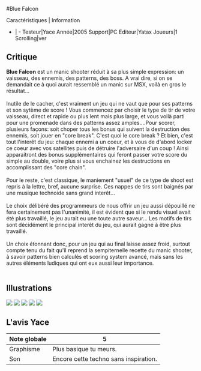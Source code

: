 #Blue Falcon

Caractéristiques | Information
- | -
Testeur|Yace
Année|2005
Support|PC
Editeur|Yatax
Joueurs|1
Scrolling|ver

## Critique
<b>Blue Falcon</b> est un manic shooter réduit à sa plus simple expression: un vaisseau, des ennemis, des patterns, des boss. A vrai dire, si on se demandait ce à quoi aurait ressemblé un manic sur MSX, voilà en gros le résultat...<br/><br/>Inutile de le cacher, c'est vraiment un jeu qui ne vaut que pour ses patterns et son sytème de score ! Vous commencez par choisir le type de tir de votre vaisseau, direct et rapide ou plus lent mais plus large, et vous voilà parti pour une promenade dans des patterns assez amples....Pour scorer, plusieurs façons: soit choper tous les bonus qui suivent la destruction des ennemis, soit jouer en "core break". C'est quoi le core break ? Et bien, c'est tout l'interêt du jeu: chaque ennemi a un coeur, et à vous de d'abord locker ce coeur avec vos satellites puis de détruire l'adversaire d'un coup ! Ainsi apparaitront des bonus supplémentaires qui feront passer votre score du simple au double, voire plus si vous enchainez les destructions en accomplissant des "core chain".<br/><br/>Pour le reste, c'est classique, le maniement "usuel" de ce type de shoot est repris à la lettre, bref, aucune surprise. Ces nappes de tirs sont baignés par une musique technoide sans grand interêt...<br/><br/>Le choix délibéré des programmeurs de nous offrir un jeu aussi dépouillé ne fera certainement pas l'unanimité, il est évident que si le rendu visuel avait été plus travaillé, le jeu aurait eu une toute autre saveur... Les motifs de tirs sont décidément le principal interêt du jeu, qui aurait gagné à être plus travaillé. <br/><br/>Un choix étonnant donc, pour un jeu qui au final laisse assez froid, surtout compte tenu du fait qu'il reprend la sempiternelle recette du manic shooter, à savoir patterns bien calculés et scoring system avancé, mais sans les autres éléments ludiques qui ont eux aussi leur importance.<br/><br/>

## Illustrations
![](http://www.shmup.com/images/thumbs/img_fiche_1_1186.bmp)
![](http://www.shmup.com/images/thumbs/img_fiche_2_1186.bmp)
![](http://www.shmup.com/images/thumbs/img_fiche_3_1186.bmp)
![](http://www.shmup.com/images/thumbs/)
![](http://www.shmup.com/images/thumbs/)

## L'avis Yace
Note globale|5
-|-
Graphisme|Plus basique tu meurs.
Son|Encore cette techno sans inspiration.
